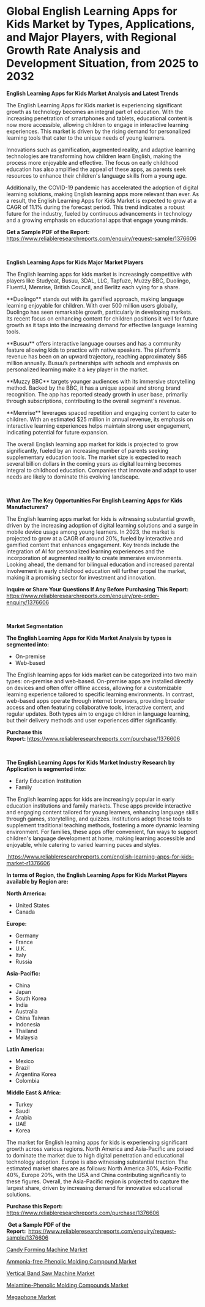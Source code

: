 <p><h1>Global English Learning Apps for Kids Market by Types, Applications, and Major Players, with Regional Growth Rate Analysis and Development Situation, from 2025 to 2032</h1></p><p><strong>English Learning Apps for Kids Market Analysis and Latest Trends</strong></p>
<p><p>The English Learning Apps for Kids market is experiencing significant growth as technology becomes an integral part of education. With the increasing penetration of smartphones and tablets, educational content is now more accessible, allowing children to engage in interactive learning experiences. This market is driven by the rising demand for personalized learning tools that cater to the unique needs of young learners. </p><p>Innovations such as gamification, augmented reality, and adaptive learning technologies are transforming how children learn English, making the process more enjoyable and effective. The focus on early childhood education has also amplified the appeal of these apps, as parents seek resources to enhance their children's language skills from a young age. </p><p>Additionally, the COVID-19 pandemic has accelerated the adoption of digital learning solutions, making English learning apps more relevant than ever. As a result, the English Learning Apps for Kids Market is expected to grow at a CAGR of 11.1% during the forecast period. This trend indicates a robust future for the industry, fueled by continuous advancements in technology and a growing emphasis on educational apps that engage young minds.</p></p>
<p><strong>Get a Sample PDF of the Report:&nbsp;</strong> <a href="https://www.reliableresearchreports.com/enquiry/request-sample/1376606?utm_campaign=11&utm_medium=2&utm_source=Github&utm_content=ia&utm_term=28032025&utm_id=english-learning-apps-for-kids">https://www.reliableresearchreports.com/enquiry/request-sample/1376606</a></p>
<p>&nbsp;</p>
<p><strong>English Learning Apps for Kids Major Market Players</strong></p>
<p><p>The English learning apps for kids market is increasingly competitive with players like Studycat, Busuu, 3DAL, LLC, Tapfuze, Muzzy BBC, Duolingo, FluentU, Memrise, British Council, and Berlitz each vying for a share. </p><p>**Duolingo** stands out with its gamified approach, making language learning enjoyable for children. With over 500 million users globally, Duolingo has seen remarkable growth, particularly in developing markets. Its recent focus on enhancing content for children positions it well for future growth as it taps into the increasing demand for effective language learning tools.</p><p>**Busuu** offers interactive language courses and has a community feature allowing kids to practice with native speakers. The platform's revenue has been on an upward trajectory, reaching approximately $65 million annually. Busuu’s partnerships with schools and emphasis on personalized learning make it a key player in the market.</p><p>**Muzzy BBC** targets younger audiences with its immersive storytelling method. Backed by the BBC, it has a unique appeal and strong brand recognition. The app has reported steady growth in user base, primarily through subscriptions, contributing to the overall segment's revenue.</p><p>**Memrise** leverages spaced repetition and engaging content to cater to children. With an estimated $25 million in annual revenue, its emphasis on interactive learning experiences helps maintain strong user engagement, indicating potential for future expansion.</p><p>The overall English learning app market for kids is projected to grow significantly, fueled by an increasing number of parents seeking supplementary education tools. The market size is expected to reach several billion dollars in the coming years as digital learning becomes integral to childhood education. Companies that innovate and adapt to user needs are likely to dominate this evolving landscape.</p></p>
<p>&nbsp;</p>
<p><strong>What Are The Key Opportunities For English Learning Apps for Kids Manufacturers?</strong></p>
<p><p>The English learning apps market for kids is witnessing substantial growth, driven by the increasing adoption of digital learning solutions and a surge in mobile device usage among young learners. In 2023, the market is projected to grow at a CAGR of around 20%, fueled by interactive and gamified content that enhances engagement. Key trends include the integration of AI for personalized learning experiences and the incorporation of augmented reality to create immersive environments. Looking ahead, the demand for bilingual education and increased parental involvement in early childhood education will further propel the market, making it a promising sector for investment and innovation.</p></p>
<p><strong>Inquire or Share Your Questions If Any Before Purchasing This Report:</strong> <a href="https://www.reliableresearchreports.com/enquiry/pre-order-enquiry/1376606?utm_campaign=11&utm_medium=2&utm_source=Github&utm_content=ia&utm_term=28032025&utm_id=english-learning-apps-for-kids">https://www.reliableresearchreports.com/enquiry/pre-order-enquiry/1376606</a></p>
<p>&nbsp;</p>
<p><strong>Market Segmentation</strong></p>
<p><strong>The English Learning Apps for Kids Market Analysis by types is segmented into:</strong></p>
<p><ul><li>On-premise</li><li>Web-based</li></ul></p>
<p><p>The English learning apps for kids market can be categorized into two main types: on-premise and web-based. On-premise apps are installed directly on devices and often offer offline access, allowing for a customizable learning experience tailored to specific learning environments. In contrast, web-based apps operate through internet browsers, providing broader access and often featuring collaborative tools, interactive content, and regular updates. Both types aim to engage children in language learning, but their delivery methods and user experiences differ significantly.</p></p>
<p><strong>Purchase this Report:&nbsp;</strong><a href="https://www.reliableresearchreports.com/purchase/1376606?utm_campaign=11&utm_medium=2&utm_source=Github&utm_content=ia&utm_term=28032025&utm_id=english-learning-apps-for-kids">https://www.reliableresearchreports.com/purchase/1376606</a></p>
<p>&nbsp;</p>
<p><strong>The English Learning Apps for Kids Market Industry Research by Application is segmented into:</strong></p>
<p><ul><li>Early Education Institution</li><li>Family</li></ul></p>
<p><p>The English learning apps for kids are increasingly popular in early education institutions and family markets. These apps provide interactive and engaging content tailored for young learners, enhancing language skills through games, storytelling, and quizzes. Institutions adopt these tools to supplement traditional teaching methods, fostering a more dynamic learning environment. For families, these apps offer convenient, fun ways to support children's language development at home, making learning accessible and enjoyable, while catering to varied learning paces and styles.</p></p>
<p><a href="https://www.reliableresearchreports.com/english-learning-apps-for-kids-market-r1376606?utm_campaign=11&utm_medium=2&utm_source=Github&utm_content=ia&utm_term=28032025&utm_id=english-learning-apps-for-kids">&nbsp;https://www.reliableresearchreports.com/english-learning-apps-for-kids-market-r1376606</a></p>
<p><strong>In terms of Region, the English Learning Apps for Kids Market Players available by Region are:</strong></p>
<p>
    <p> <strong> North America: </strong>
        <ul>
            <li>United States</li>
            <li>Canada</li>
        </ul>
        </p> 
    <p> <strong> Europe: </strong>
        <ul>
            <li>Germany</li>
            <li>France</li>
            <li>U.K.</li>
            <li>Italy</li>
            <li>Russia</li>
        </ul>
        </p> 
    <p> <strong> Asia-Pacific: </strong>
        <ul>
            <li>China</li>
            <li>Japan</li>
            <li>South Korea</li>
            <li>India</li>
            <li>Australia</li>
            <li>China Taiwan</li>
            <li>Indonesia</li>
            <li>Thailand</li>
            <li>Malaysia</li>
        </ul>
        </p> 
    <p> <strong> Latin America: </strong>
        <ul>
            <li>Mexico</li>
            <li>Brazil</li>
            <li>Argentina Korea</li>
            <li>Colombia</li>
        </ul>
        </p> 
    <p> <strong> Middle East & Africa: </strong>
        <ul>
            <li>Turkey</li>
            <li>Saudi</li>
            <li>Arabia</li>
            <li>UAE</li>
            <li>Korea</li>
        </ul>
    </p>
    </p>
<p><p>The market for English learning apps for kids is experiencing significant growth across various regions. North America and Asia-Pacific are poised to dominate the market due to high digital penetration and educational technology adoption. Europe is also witnessing substantial traction. The estimated market shares are as follows: North America 30%, Asia-Pacific 40%, Europe 20%, with the USA and China contributing significantly to these figures. Overall, the Asia-Pacific region is projected to capture the largest share, driven by increasing demand for innovative educational solutions.</p></p>
<p><strong>Purchase this Report: </strong><a href="https://www.reliableresearchreports.com/purchase/1376606?utm_campaign=11&utm_medium=2&utm_source=Github&utm_content=ia&utm_term=28032025&utm_id=english-learning-apps-for-kids">https://www.reliableresearchreports.com/purchase/1376606</a></p>
<p>&nbsp;<strong>Get a Sample PDF of the Report:&nbsp;&nbsp;</strong><a href="https://www.reliableresearchreports.com/enquiry/request-sample/1376606?utm_campaign=11&utm_medium=2&utm_source=Github&utm_content=ia&utm_term=28032025&utm_id=english-learning-apps-for-kids">https://www.reliableresearchreports.com/enquiry/request-sample/1376606</a></p>
<p><strong></strong></p>
<p><p><a href="https://www.linkedin.com/pulse/candy-forming-machine-market-revenue-forecast-based-industry-zvjdc?utm_campaign=11&utm_medium=2&utm_source=Github&utm_content=ia&utm_term=28032025&utm_id=english-learning-apps-for-kids">Candy Forming Machine Market</a></p><p><a href="https://github.com/lamlebienz7j/Market-Research-Report-List-1/blob/main/ammonia-free-phenolic-molding-compound-market.md?utm_campaign=11&utm_medium=2&utm_source=Github&utm_content=ia&utm_term=28032025&utm_id=english-learning-apps-for-kids">Ammonia-free Phenolic Molding Compound Market</a></p><p><a href="https://www.linkedin.com/pulse/examining-vertical-band-saw-machine-market-growth-size-trends-nthuc?utm_campaign=11&utm_medium=2&utm_source=Github&utm_content=ia&utm_term=28032025&utm_id=english-learning-apps-for-kids">Vertical Band Saw Machine Market</a></p><p><a href="https://github.com/zappasuccofz/Market-Research-Report-List-1/blob/main/melamine-phenolic-molding-compounds-market.md?utm_campaign=11&utm_medium=2&utm_source=Github&utm_content=ia&utm_term=28032025&utm_id=english-learning-apps-for-kids">Melamine-Phenolic Molding Compounds Market</a></p><p><a href="https://www.linkedin.com/pulse/sales-projections-analysis-megaphone-market-expected-cagr-9sr8c?utm_campaign=11&utm_medium=2&utm_source=Github&utm_content=ia&utm_term=28032025&utm_id=english-learning-apps-for-kids">Megaphone Market</a></p></p>